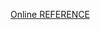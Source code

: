 [Online REFERENCE](https://github.com/MicrosoftDocs/windows-uwp/blob/docs/hub/apps/desktop/modernize/host-custom-control-with-xaml-islands.md)
